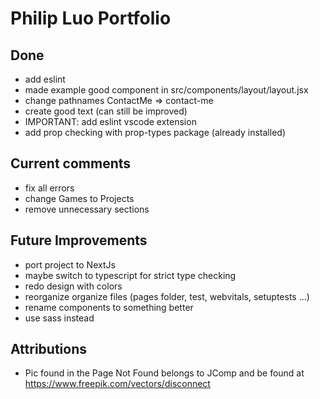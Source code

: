 # Philip Luo Portfolio

## Done

- add eslint
- made example good component in src/components/layout/layout.jsx
- change pathnames ContactMe => contact-me
- create good text (can still be improved)
- IMPORTANT: add eslint vscode extension
- add prop checking with prop-types package (already installed)
 
## Current comments

- fix all errors
- change Games to Projects
- remove unnecessary sections

## Future Improvements

- port project to NextJs
- maybe switch to typescript for strict type checking
- redo design with colors
- reorganize organize files (pages folder, test, webvitals, setuptests ...)
- rename components to something better
- use sass instead

## Attributions

- Pic found in the Page Not Found belongs to JComp and be found at https://www.freepik.com/vectors/disconnect
